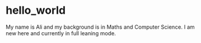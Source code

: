 # hello_world
My name is Ali and my background is in Maths and Computer Science.
I am new here and currently in full leaning mode.
